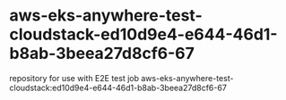 # aws-eks-anywhere-test-cloudstack-ed10d9e4-e644-46d1-b8ab-3beea27d8cf6-67
repository for use with E2E test job aws-eks-anywhere-test-cloudstack:ed10d9e4-e644-46d1-b8ab-3beea27d8cf6-67
